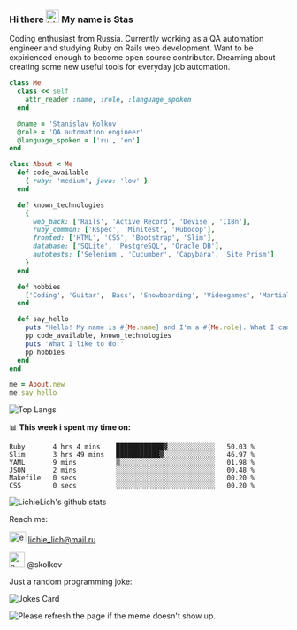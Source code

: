 ### Hi there <img src="https://user-images.githubusercontent.com/1303154/88677602-1635ba80-d120-11ea-84d8-d263ba5fc3c0.gif" width="24px" height="24px" alt="hi"> My name is Stas
Coding enthusiast from Russia. Currently working as a QA automation engineer and studying Ruby on Rails web development. Want to be expirienced enough to become open source contributor. Dreaming about creating some new useful tools for everyday job automation.
```ruby
class Me
  class << self
    attr_reader :name, :role, :language_spoken
  end

  @name = 'Stanislav Kolkov'
  @role = 'QA automation engineer'
  @language_spoken = ['ru', 'en']
end

class About < Me
  def code_available
    { ruby: 'medium', java: 'low' }
  end

  def known_technologies
    {
      web_back: ['Rails', 'Active Record', 'Devise', 'I18n'],
      ruby_common: ['Rspec', 'Minitest', 'Rubocop'],
      fronted: ['HTML', 'CSS', 'Bootstrap', 'Slim'],
      database: ['SQLite', 'PostgreSQL', 'Oracle DB'],
      autotests: ['Selenium', 'Cucumber', 'Capybara', 'Site Prism']
    }
  end

  def hobbies
    ['Coding', 'Guitar', 'Bass', 'Snowboarding', 'Videogames', 'Martial arts']
  end

  def say_hello
    puts "Hello! My name is #{Me.name} and I'm a #{Me.role}. What I can do:"
    pp code_available, known_technologies
    puts 'What I like to do:'
    pp hobbies
  end
end

me = About.new
me.say_hello
```
![Top Langs](https://github-readme-stats.vercel.app/api/top-langs/?username=lichielich&layout=compact)

📊 **This week i spent my time on:**
<!--START_SECTION:waka-->

```text
Ruby       4 hrs 4 mins    ████████████▓░░░░░░░░░░░░   50.03 %
Slim       3 hrs 49 mins   ███████████▓░░░░░░░░░░░░░   46.97 %
YAML       9 mins          ▒░░░░░░░░░░░░░░░░░░░░░░░░   01.98 %
JSON       2 mins          ░░░░░░░░░░░░░░░░░░░░░░░░░   00.48 %
Makefile   0 secs          ░░░░░░░░░░░░░░░░░░░░░░░░░   00.20 %
CSS        0 secs          ░░░░░░░░░░░░░░░░░░░░░░░░░   00.20 %
```

<!--END_SECTION:waka-->

![LichieLich's github stats](https://github-readme-stats.vercel.app/api?username=lichielich&count_private=true&show_icons=true&theme=onedark)

Reach me:

<img src="https://user-images.githubusercontent.com/72043094/183534048-902ae22c-0cf1-463b-9c0c-5906f20f41df.png" width="30" height="20" alt="e-mail"> lichie_lich@mail.ru

<img src="https://user-images.githubusercontent.com/72043094/183533973-b6dc2214-1439-4b78-8dae-5a7064e5cd0d.jpg" width="28" height="28" alt="e-mail"> @skolkov

Just a random programming joke:

![Jokes Card](https://readme-jokes.vercel.app/api)

<img src='https://random-memer.herokuapp.com/' title="Meme" alt="Please refresh the page if the meme doesn't show up.">
